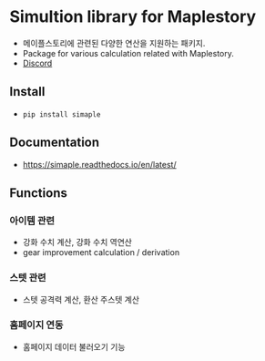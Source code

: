 # Simultion library for Maplestory

- 메이플스토리에 관련된 다양한 연산을 지원하는 패키지.
- Package for various calculation related with Maplestory.
- [Discord](https://discord.gg/5hgN5EbyA4)

## Install
- `pip install simaple`

## Documentation
- https://simaple.readthedocs.io/en/latest/

## Functions

### 아이템 관련

- 강화 수치 계산, 강화 수치 역연산
- gear improvement calculation / derivation

### 스텟 관련

- 스텟 공격력 계산, 환산 주스텟 계산

### 홈페이지 연동

- 홈페이지 데이터 불러오기 기능

